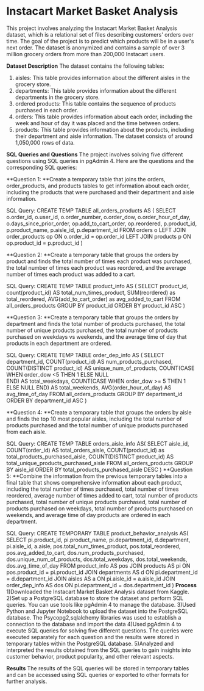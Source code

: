 # Instacart Market Basket Analysis

This project involves analyzing the Instacart Market Basket Analysis dataset, which is a relational set of files describing customers' orders over time. The goal of the project is to predict which products will be in a user's next order. The dataset is anonymized and contains a sample of over 3 million grocery orders from more than 200,000 Instacart users.

**Dataset Description**
The dataset contains the following tables:

1) aisles: This table provides information about the different aisles in the grocery store.
2) departments: This table provides information about the different departments in the grocery store.
3) ordered products: This table contains the sequence of products purchased in each order.
4) orders: This table provides information about each order, including the week and hour of day it was placed and the time between orders.
5) products: This table provides information about the products, including their department and aisle information.
The dataset consists of around 1,050,000 rows of data.

**SQL Queries and Questions**
The project involves solving five different questions using SQL queries in pgAdmin 4. Here are the questions and the corresponding SQL queries:

**Question 1: **Create a temporary table that joins the orders, order_products, and products tables to get information about each order, including the products that were purchased and their department and aisle information.

SQL Query: 
CREATE TEMP TABLE all_orders_products AS (
SELECT o.order_id,
	o.user_id,
	o.order_number,
	o.order_dow,
	o.order_hour_of_day,
	o.days_since_prior_order,
	op.add_to_cart_order,
	op.reordered,
	p.product_id,
	p.product_name,
	p.aisle_id,
	p.department_id
	FROM orders o
	LEFT JOIN order_products op ON o.order_id = op.order_id 
	LEFT JOIN products p ON op.product_id = p.product_id
)

**Question 2: **Create a temporary table that groups the orders by product and finds the total number of times each product was purchased, the total number of times each product was reordered, and the average number of times each product was added to a cart.

SQL Query: 
CREATE TEMP TABLE  product_info AS
(
SELECT 
	product_id,
	count(product_id) AS total_num_times_product,
	SUM(reordered) as total_reordered,
	AVG(add_to_cart_order) as avg_added_to_cart
FROM all_orders_products
GROUP BY product_id 
ORDER BY product_id ASC
)

**Question 3: **Create a temporary table that groups the orders by department and finds the total number of products purchased, the total number of unique products purchased, the total number of products purchased on weekdays vs weekends, and the average time of day that products in each department are ordered.

SQL Query: 
CREATE TEMP TABLE order_dep_info AS (
SELECT 
	department_id,
	COUNT(product_id) AS num_products_purchased,
	COUNT(DISTINCT product_id) AS unique_num_of_products,
	COUNT(CASE 
		  WHEN order_dow <5 THEN 1
		  ELSE NULL						
		  END) AS total_weekdays,
	COUNT(CASE 
		 WHEN order_dow >= 5 THEN 1
		 ELSE NULL
		 END) AS total_weekends,
	AVG(order_hour_of_day) AS avg_time_of_day
FROM all_orders_products
GROUP BY department_id
ORDER BY department_id ASC
)

**Question 4: **Create a temporary table that groups the orders by aisle and finds the top 10 most popular aisles, including the total number of products purchased and the total number of unique products purchased from each aisle.

SQL Query: 
CREATE TEMP TABLE orders_aisle_info AS(
SELECT 
	aisle_id,
	COUNT(order_id) AS total_orders_aisle,
	COUNT(product_id) as total_products_purchased_aisle,
	COUNT(DISTINCT product_id) AS total_unique_products_purchased_aisle
FROM all_orders_products
GROUP BY aisle_id
ORDER BY total_products_purchased_aisle DESC
)
**Question 5: **Combine the information from the previous temporary tables into a final table that shows comprehensive information about each product, including the total number of times purchased, total number of times reordered, average number of times added to cart, total number of products purchased, total number of unique products purchased, total number of products purchased on weekdays, total number of products purchased on weekends, and average time of day products are ordered in each department.

SQL Query: 
CREATE TEMPORARY TABLE product_behavior_analysis AS(
SELECT pi.product_id, pi.product_name, pi.department_id, d.department, pi.aisle_id, a.aisle,
           pos.total_num_times_product, pos.total_reordered, pos.avg_added_to_cart,
           dos.num_products_purchased, dos.unique_num_of_products,
           dos.total_weekdays, dos.total_weekends, dos.avg_time_of_day
FROM product_info AS pos
    JOIN products AS pi ON pos.product_id = pi.product_id
    JOIN departments AS d ON pi.department_id = d.department_id
    JOIN aisles AS a ON pi.aisle_id = a.aisle_id
    JOIN order_dep_info AS dos ON pi.department_id = dos.department_id
)
**Process**
1)Downloaded the Instacart Market Basket Analysis dataset from Kaggle.
2)Set up a PostgreSQL database to store the dataset and perform SQL queries. You can use tools like pgAdmin 4 to manage the database.
3)Used Python and Jupyter Notebook to upload the dataset into the PostgreSQL database. The Psycopg2,sqlalchemy libraries was used to establish a connection to the database and import the data
4)Used pgAdmin 4 to execute SQL queries for solving five different questions. The queries were executed separately for each question and the results were stored in temporary tables within the PostgreSQL database.
5)Analyzed and interpreted the results obtained from the SQL queries to gain insights into customer behavior, product popularity, and other relevant aspects.

**Results**
The results of the SQL queries will be stored in temporary tables and can be accessed using SQL queries or exported to other formats for further analysis.

